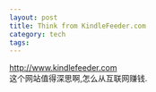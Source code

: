 ```yaml
--- 
layout: post
title: Think from KindleFeeder.com
category: tech
tags: 
---
```

<http://www.kindlefeeder.com>  
这个网站值得深思啊,怎么从互联网赚钱.
